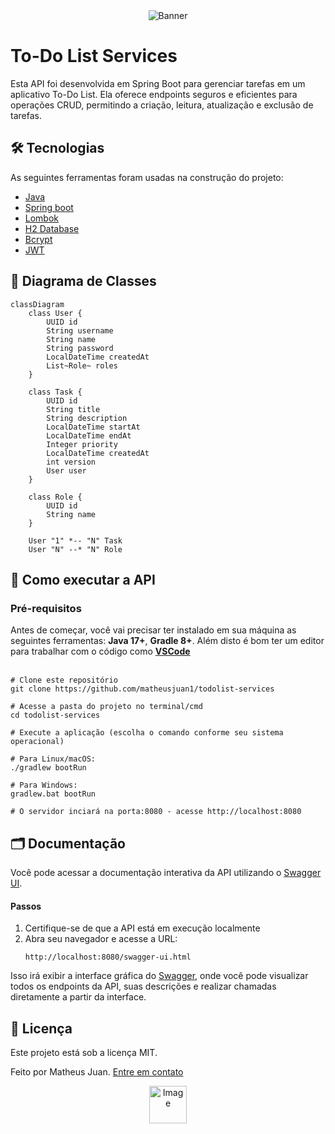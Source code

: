 <div align="center">
     <img src="https://github.com/user-attachments/assets/cee3accc-ea2d-4b32-84a5-7ee6966feb87" alt="Banner">
</div>


# To-Do List Services

Esta API foi desenvolvida em Spring Boot para gerenciar tarefas em um aplicativo To-Do List. Ela oferece endpoints seguros e eficientes para operações CRUD, permitindo a criação, leitura, atualização e exclusão de tarefas.


## 🛠 Tecnologias

As seguintes ferramentas foram usadas na construção do projeto:

- [Java](https://www.java.com/pt-BR/)
- [Spring boot](https://spring.io/projects/spring-boot)
- [Lombok](https://projectlombok.org/)
- [H2 Database](https://www.h2database.com/html/main.html)
- [Bcrypt](https://github.com/patrickfav/bcrypt)
- [JWT](https://github.com/auth0/java-jwt)

## 🧾 Diagrama de Classes

```mermaid
classDiagram
    class User {
        UUID id
        String username
        String name
        String password
        LocalDateTime createdAt
        List~Role~ roles
    }

    class Task {
        UUID id
        String title
        String description
        LocalDateTime startAt
        LocalDateTime endAt
        Integer priority
        LocalDateTime createdAt
        int version
        User user  
    }

    class Role {
        UUID id
        String name
    }

    User "1" *-- "N" Task
    User "N" --* "N" Role
```

## 🚀 Como executar a API
### Pré-requisitos
Antes de começar, você vai precisar ter instalado em sua máquina as seguintes ferramentas: **Java 17+**, **Gradle 8+**. Além disto é bom ter um editor para trabalhar com o código como [**VSCode**](https://code.visualstudio.com/)
<br></br>
```shell
# Clone este repositório
git clone https://github.com/matheusjuan1/todolist-services

# Acesse a pasta do projeto no terminal/cmd
cd todolist-services

# Execute a aplicação (escolha o comando conforme seu sistema operacional)

# Para Linux/macOS:
./gradlew bootRun

# Para Windows:
gradlew.bat bootRun

# O servidor inciará na porta:8080 - acesse http://localhost:8080 
```
## 🗂️ Documentação
Você pode acessar a documentação interativa da API utilizando o [Swagger UI](https://swagger.io/tools/swagger-ui/).
#### Passos
1. Certifique-se de que a API está em execução localmente
2. Abra seu navegador e acesse a URL:
     ```
     http://localhost:8080/swagger-ui.html
     ```
Isso irá exibir a interface gráfica do [Swagger](https://swagger.io/tools/swagger-ui/), onde você pode visualizar todos os endpoints da API, suas descrições e realizar chamadas diretamente a partir da interface.

## 📝 Licença

Este projeto está sob a licença MIT.

Feito por Matheus Juan. [Entre em contato](https://www.linkedin.com/in/matheus-ferreira-a84046186/)

<div align="center">
     <img width="60" alt="Image" src="https://github.com/user-attachments/assets/efd1d014-148c-4ae8-8dbd-81850fadf9ba" />
</div>
